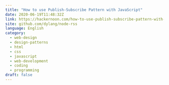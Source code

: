 ```yaml
---
title: "How to use Publish-Subscribe Pattern with JavaScript"
date: 2020-06-19T11:48:32Z
link: https://hackernoon.com/how-to-use-publish-subscribe-pattern-with-javascript-t9123ui0?source=rss&utm_medium=RSS&utm_source=news.12bit.vn
site: github.com/dylang/node-rss
language: English
category:
  - web-design
  - design-patterns
  - html
  - css
  - javascript
  - web-development
  - coding
  - programming
draft: false
---
```

